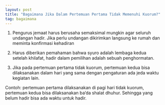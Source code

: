 ```yaml
---
layout: post
title: "Bagaimana Jika Dalam Pertemuan Pertama Tidak Memenuhi Kuorum?"
tag: bagaimana
---
```


1. Pengurus jemaat harus berusaha semaksimal mungkin agar seluruh undangan hadir. Jika perlu undangan dikirimkan langsung ke rumah dan meminta konfirmasi kehadiran

2. Harus diberikan pemahaman bahwa syuro adalah lembaga kedua setelah khilafat, hadir dalam pemilihan adalah sebuah penghormatan.

3. Jika pada pertemuan pertama tidak kuorum, pertemuan kedua bisa dilaksanakan dalam hari yang sama dengan pengaturan ada jeda waktu kegiatan lain.

Contoh: pertemuan pertama dilaksanakan di pagi hari tidak kuorum, pertemuan kedua bisa dilaksanakan ba’da shalat dhuhur. Sehingga yang belum hadir bisa ada waktu untuk hadir.